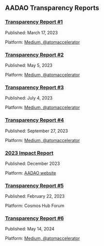 ## AADAO Transparency Reports

### [Transparency Report #1](https://medium.com/@atomaccelerator/atom-accelerator-dao-transparency-report-month-1-d1e83a3b63a0_)
Published: March 17, 2023

Platform: [Medium, @atomaccelerator](https://medium.com/@atomaccelerator)

### [Transparency Report #2](https://medium.com/@atomaccelerator/transparency-report-month-2-57e0ef941300)
Published: May 5, 2023

Platform: [Medium, @atomaccelerator](https://medium.com/@atomaccelerator)

### [Transparency Report #3](https://medium.com/@atomaccelerator/transparency-report-3-c7d815fecb8b)
Published: July 4, 2023

Platform: [Medium, @atomaccelerator](https://medium.com/@atomaccelerator)

### [Transparency Report #4](https://medium.com/@atomaccelerator/atom-accelerator-dao-transparency-report-4-ff80e895ee1e)
Published: September 27, 2023

Platform: [Medium, @atomaccelerator](https://medium.com/@atomaccelerator)

### [2023 Impact Report](https://publuu.com/flip-book/307919/712604)
Published: December 2023

Platform: [AADAO website](https://www.atomaccelerator.com/blog/2023-impact-report)

### [Transparency Report #5](https://forum.cosmos.network/t/atom-accelerator-dao-transparency-report-5/13343)
Published: February 22, 2023

Platform: Cosmos Hub Forum

### [Transparency Report #6](https://medium.com/@atomaccelerator/transparency-report-6-d55485db61b4)
Published: May 14, 2024

Platform: [Medium, @atomaccelerator](https://medium.com/@atomaccelerator)
